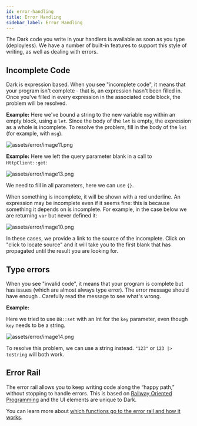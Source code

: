 ```yaml
---
id: error-handling
title: Error Handling
sidebar_label: Error Handling
---
```


The Dark code you write in your handlers is available as soon as you type
(deployless). We have a number of built-in features to support this style of
writing, as well as dealing with errors.

## Incomplete Code

Dark is expression based. When you see "incomplete code", it means that your
program isn't complete - that is, an expression hasn't been filled in. Once
you've filled in every expression in the associated code block, the problem will
be resolved.

**Example:** Here we've bound a string to the new variable `msg` within an empty
block, using a `let`. Since the body of the `let` is empty, the expression as a
whole is incomplete. To resolve the problem, fill in the body of the `let` (for
example, with `msg`).

![assets/error/image11.png](assets/error/image11.png)

**Example:** Here we left the query parameter blank in a call to
`HttpClient::get`:

![assets/error/image13.png](assets/error/image13.png)

We need to fill in all parameters, here we can use `{}`.

When something is incomplete, it will be shown with a red underline. An
expression may be incomplete even if it seems fine: this is because something it
depends on is incomplete. For example, in the case below we are returning `var`
but never defined it:

![assets/error/image10.png](assets/error/image10.png)

In these cases, we provide a link to the source of the incomplete. Click on
"click to locate source" and it will take you to the first blank that has
propagated until the result you are looking for.

## Type errors

When you see "invalid code", it means that your program is complete but has
issues (which are almost always type error). The error message should have
enough . Carefully read the message to see what's wrong.

**Example:**

Here we tried to use `DB::set` with an Int for the `key` parameter, even though
`key` needs to be a string.

![assets/error/image14.png](assets/error/image14.png)

To resolve this problem, we can use a string instead. `"123"` or
`123 |> toString` will both work.

## Error Rail

The error rail allows you to keep writing code along the “happy path,” without
stopping to handle errors. This is based on
[Railway Oriented Programming](https://medium.com/darklang/real-problems-with-functional-languages-efe668c5264a)
and the UI elements are unique to Dark.

You can learn more about
[which functions go to the error rail and how it works](https://darklang.github.io/docs/unique-aspects#functions-that-use-error-rail).
